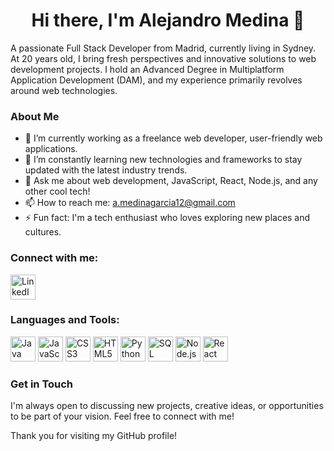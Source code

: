 <h1 align="center" font-weight="bold">Hi there, I'm Alejandro Medina 👋</h1>

A passionate Full Stack Developer from Madrid, currently living in Sydney. At 20 years old, I bring fresh perspectives and innovative solutions to web development projects. I hold an Advanced Degree in Multiplatform Application Development (DAM), and my experience primarily revolves around web technologies.

### About Me
- 🔭 I’m currently working as a freelance web developer, user-friendly web applications.
- 🌱 I’m constantly learning new technologies and frameworks to stay updated with the latest industry trends.
- 💬 Ask me about web development, JavaScript, React, Node.js, and any other cool tech!
- 📫 How to reach me: [a.medinagarcia12@gmail.com](mailto:a.medinagarcia12@gmail.com)
- ⚡ Fun fact: I'm a tech enthusiast who loves exploring new places and cultures.

### Connect with me:
<p align="left">
  <a href="https://www.linkedin.com/in/alejandro-medina">
    <img src="https://img.icons8.com/color/48/000000/linkedin.png" alt="LinkedIn" height="40" width="40">
  </a>
</p>

### Languages and Tools:
<p align="left">
  <img src="https://img.icons8.com/color/48/000000/java-coffee-cup-logo.png" alt="Java" height="40" width="40">
  <img src="https://img.icons8.com/color/48/000000/javascript.png" alt="JavaScript" height="40" width="40">
  <img src="https://img.icons8.com/color/48/000000/css3.png" alt="CSS3" height="40" width="40">
  <img src="https://img.icons8.com/color/48/000000/html-5.png" alt="HTML5" height="40" width="40">
  <img src="https://img.icons8.com/color/48/000000/python.png" alt="Python" height="40" width="40">
  <img src="https://img.icons8.com/ios-filled/50/000000/sql.png" alt="SQL" height="40" width="40">
  <img src="https://img.icons8.com/color/48/000000/nodejs.png" alt="Node.js" height="40" width="40">
  <img src="https://img.icons8.com/color/48/000000/react-native.png" alt="React" height="40" width="40">
</p>

### Get in Touch
I'm always open to discussing new projects, creative ideas, or opportunities to be part of your vision. Feel free to connect with me!

Thank you for visiting my GitHub profile!
